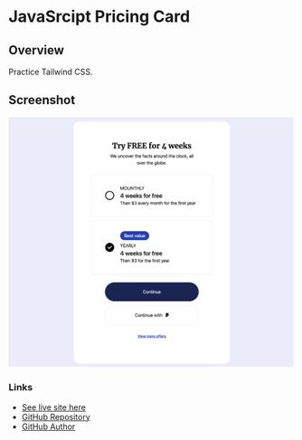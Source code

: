 # JavaSrcipt Pricing Card

## Overview

Practice Tailwind CSS.

## Screenshot

![](./src/screenshot.png)

### Links

- [See live site here](https://thomaserdmenger.github.io/uidesigndaily-pricingCard/)
- [GitHub Repository](https://github.com/thomaserdmenger/uidesigndaily-pricingCard)
- [GitHub Author](https://github.com/thomaserdmenger)
